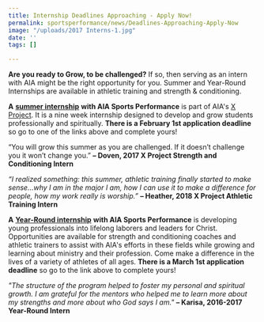 ```yaml
---
title: Internship Deadlines Approaching - Apply Now!
permalink: sportsperformance/news/Deadlines-Approaching-Apply-Now
image: "/uploads/2017 Interns-1.jpg"
date: ''
tags: []

---
```

**Are you ready to Grow, to be challenged?** If so, then serving as an intern with AIA might be the right opportunity for you. Summer and Year-Round Internships are available in athletic training and strength & conditioning.

**A** [**summer internship**](https://goaia.org/sportsperformance/get-involved/students) **with AIA Sports Performance** is part of AIA's [X Project](https://goaia.org/opportunity/x-project). It is a nine week internship designed to develop and grow students professionally and spiritually. **There is a February 1st application deadline** so go to one of the links above and complete yours!

“You will grow this summer as you are challenged. If it doesn’t challenge you it won’t change you.” **_–_ Doven, 2017 X Project Strength and Conditioning Intern**

_“I realized something: this summer, athletic training finally started to make sense…why I am in the major I am, how I can use it to make a difference for people, how my work really is worship.”_ **– Heather, 2018 X Project Athletic Training Intern**

**A** [**Year-Round internship**](http://sportsperformance.goaia.org/sportsperformance/get-involved/staff) **with AIA Sports Performance** is developing young professionals into lifelong laborers and leaders for Christ. Opportunities are available for strength and conditioning coaches and athletic trainers to assist with AIA's efforts in these fields while growing and learning about ministry and their profession. Come make a difference in the lives of a variety of athletes of all ages. **There is a March 1st application deadline** so go to the link above to complete yours!

_"The structure of the program helped to foster my personal and spiritual growth. I am grateful for the mentors who helped me to learn more about my strengths and more about who God says I am."_ **– Karisa, 2016-2017 Year-Round Intern**